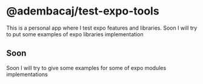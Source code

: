 # @adembacaj/test-expo-tools

This is a personal app where I test expo features and libraries. Soon I will try to put some examples of expo libraries implementation

## Soon

Soon I will try to give some examples for some of expo modules implementations
